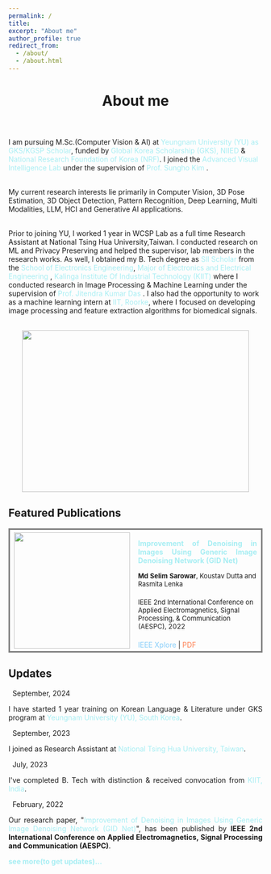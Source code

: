 ```yaml
---
permalink: /
title:
excerpt: "About me"
author_profile: true
redirect_from:
  - /about/
  - /about.html
---
```


<header class="post-header">
<h1 class="post-title">About me</h1>
</header>



<p align="justify">

I am pursuing M.Sc.(Computer Vision & AI) at <a href="http://www.ynu.kr/_english/main/index.php" target="\_blank" style="color: #A7EEF3; text-decoration:none"> Yeungnam University (YU) as GKS/KGSP Scholar</a>, funded by <a href="https://github.com/selimsarowar/selimsarowar.github.io/blob/b4ebed67333a6920315fd60afe02217daadc6cda/files/CS01240517.pdf" target="\_blank" style="color: #A7EEF3; text-decoration:none"> Global Korea Scholarship (GKS), NIIED</a> & <a href="https://www.nrf.re.kr/eng/main" target="\_blank" style="color: #A7EEF3; text-decoration:none">National Research Foundation of Korea (NRF)</a>. I joined the <a href="https://avilabyu.wixsite.com/avil" target="\_blank" style="color: #A7EEF3; text-decoration:none"> Advanced Visual Intelligence Lab </a> under the supervision of <a href="https://scholar.google.com/citations?user=3TptC38AAAAJ&hl=en" target="\_blank" style="color: #A7EEF3; text-decoration:none"> Prof. Sungho Kim </a>. <br> <br>

My current research interests lie primarily in Computer Vision, 3D Pose Estimation, 3D Object Detection, Pattern Recognition, Deep Learning, Multi Modalities, LLM, HCI and Generative AI applications.<br> <br>

Prior to joining YU, I worked 1 year in WCSP Lab as a full time Research Assistant at National Tsing Hua University,Taiwan. I conducted research on ML and Privacy Preserving and helped the supervisor, lab members in the research works. As well, I obtained my B. Tech degree as <a href="https://studyinindia.gov.in/" target="\_blank" style="color: #A7EEF3; text-decoration:none"> SII Scholar </a> from the <a href="https://electronics.kiit.ac.in/" target="\_blank" style="color: #A7EEF3; text-decoration:none">  School of Electronics Engineering</a>, <a href="https://electronics.kiit.ac.in/" target="\_blank" style="color: #A7EEF3; text-decoration:none">  Major of Electronics and Electrical Engineering </a>, <a href="https://kiit.ac.in/" target="\_blank" style="color: #A7EEF3; text-decoration:none">  Kalinga Institute Of Industrial Technology (KIIT)</a> where I conducted research in Image Processing & Machine Learning under the supervision of <a href="https://scholar.google.com/citations?user=L8xPWy8AAAAJ&hl=en" target="\_blank" style="color: #A7EEF3; text-decoration:none">  Prof. Jitendra Kumar Das</a> . I also had the opportunity to work as a machine learning intern at <a href="https://www.iitr.ac.in/" target="\_blank" style="color: #A7EEF3; text-decoration:none">  IIT, Roorke</a>, where I focused on developing image processing and feature extraction algorithms for biomedical signals. <br> <br>
  

<p align="center">
  <img width="450" height="320" src="https://raw.githubusercontent.com/selimsarowar/selimsarowar.github.io/master/images/Untitled%20design%20(5).png">
</p>
 
<div class="Featured Publications">
<h2>Featured Publications</h2>

<table style="width:100%">
  <tr style="border: solid; border-color: gray">
    <th>
      <img src="https://raw.githubusercontent.com/selimsarowar/selimsarowar.github.io/master/images/Convolutional-Autoencoder-Architecture_W640.jpg" width="230"/>
    </th>
    <th style="text-align:left">
             <span style="font-size:14px"><a href="https://ieeexplore.ieee.org/abstract/document/9708513" style="color: #A7EEF3; text-decoration:none;" target="\_blank"><p align="justify"><strong>Improvement of Denoising in Images Using Generic Image Denoising Network (GID Net)</strong></p> </a></span>
            <span style="font-size:13px">Md Selim Sarowar<span style="font-weight:normal">, Koustav Dutta and Rasmita Lenka</span></span><br><br>
     <span style="font-weight:normal;font-size:13px">IEEE 2nd International Conference on Applied Electromagnetics, Signal Processing, & Communication (AESPC), 2022</span><br><br>
 <span style="font-weight:normal;font-size:14px"><i class="fa fa-file" style="color:LightSkyBlue"></i> <a href="https://ieeexplore.ieee.org/abstract/document/9708513" style="color: LightSkyBlue; text-decoration:none;" target="\_blank">IEEE Xplore</a> | <i class="fas fa-file-pdf" style="color:Coral"></i> <a href="https://ieeexplore.ieee.org/stamp/stamp.jsp?tp=&arnumber=9708513" style="color: Coral; text-decoration:none;" target="\_blank">PDF</a> </span>
    </th>
  </tr>    
</table>
  </div>


<div class="Updates">
<h2>Updates</h2>


<div class="list__item">
<article class="archive__item">
<p class="page__meta"><em class="fa fa-calendar">&nbsp;</em> September, 2024</p>
<p align="justify">I have started 1 year training on Korean Language & Literature under GKS program at <a href="https://homep.yu.ac.kr/en/academic/index.php?c=academic_01_a_01" target="\_blank" style="color: #A7EEF3; text-decoration:none"> Yeungnam University (YU), South Korea</a>.</p>
</article>
</div> 

<div class="list__item">
<article class="archive__item">
<p class="page__meta"><em class="fa fa-calendar">&nbsp;</em> September, 2023</p>
<p align="justify">I joined as Research Assistant at <a href="https://nthu-en.site.nthu.edu.tw/" target="\_blank" style="color: #A7EEF3; text-decoration:none">National Tsing Hua University, Taiwan</a>.</p>
</article>
</div>  

<div class="list__item">
<article class="archive__item">
<p class="page__meta"><em class="fa fa-calendar">&nbsp;</em> July, 2023</p>
<p align="justify">I've completed B. Tech with distinction & received convocation from <a href="https://sites.google.com/view/selimsarowar13/gallery" target="\_blank" style="color: #A7EEF3; text-decoration:none">KIIT, India</a>.</p>
</article>
</div>  
<div class="list__item">
<article class="archive__item">
<p class="page__meta"><em class="fa fa-calendar">&nbsp;</em> February, 2022</p>
<p align="justify">Our research paper, "<a href="https://ieeexplore.ieee.org/document/9708513" style="color: #A7EEF3; text-decoration:none;" target="\_blank">Improvement of Denoising in Images Using Generic Image Denoising Network (GID Net)</a>", has been published by&nbsp;<strong>IEEE 2nd International Conference on Applied Electromagnetics, Signal Processing and Communication (AESPC)</strong>.</p>
</article>
</div>

  
<a href="https://sites.google.com/view/selimsarowar13/updates" style="color: #A7EEF3; text-decoration:none;" target="\_blank"><b>see more(to get updates)...</b> </a> 
  
  <br>
